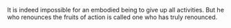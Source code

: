 It is indeed impossible for an embodied being to give up all activities. But he who renounces the fruits of action is called one who has truly renounced.